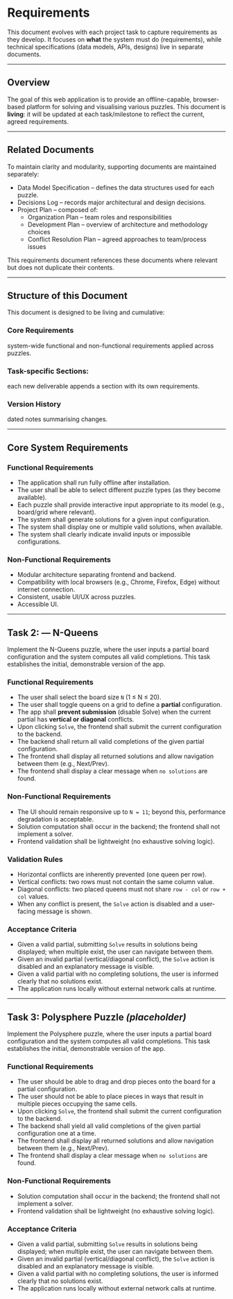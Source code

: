 # Requirements

This document evolves with each project task to capture requirements as they develop. It focuses on **what** the system must do (requirements), while technical specifications (data models, APIs, designs) live in separate documents.

---

## Overview

The goal of this web application is to provide an offline-capable, browser-based platform for solving and visualising various puzzles. This document is **living**: it will be updated at each task/milestone to reflect the current, agreed requirements.

---

## Related Documents

To maintain clarity and modularity, supporting documents are maintained separately:

- Data Model Specification – defines the data structures used for each puzzle.
- Decisions Log – records major architectural and design decisions.
- Project Plan – composed of:
  - Organization Plan – team roles and responsibilities
  - Development Plan – overview of architecture and methodology choices
  - Conflict Resolution Plan – agreed approaches to team/process issues

This requirements document references these documents where relevant but does not duplicate their contents.

---

## Structure of this Document

This document is designed to be living and cumulative:

### Core Requirements

system-wide functional and non-functional requirements applied across puzzles.

### Task-specific Sections:

each new deliverable appends a section with its own requirements.

### Version History

dated notes summarising changes.

---

## Core System Requirements

### Functional Requirements

- The application shall run fully offline after installation.
- The user shall be able to select different puzzle types (as they become available).
- Each puzzle shall provide interactive input appropriate to its model (e.g., board/grid where relevant).
- The system shall generate solutions for a given input configuration.
- The system shall display one or multiple valid solutions, when available.
- The system shall clearly indicate invalid inputs or impossible configurations.

### Non-Functional Requirements

- Modular architecture separating frontend and backend.
- Compatibility with local browsers (e.g., Chrome, Firefox, Edge) without internet connection.
- Consistent, usable UI/UX across puzzles.
- Accessible UI.

---

## Task 2: — N-Queens

Implement the N-Queens puzzle, where the user inputs a partial board configuration and the system computes all valid completions. This task establishes the initial, demonstrable version of the app.

### Functional Requirements

- The user shall select the board size `N` (1 ≤ N ≤ 20).
- The user shall toggle queens on a grid to define a **partial** configuration.
- The app shall **prevent submission** (disable Solve) when the current partial has **vertical or diagonal** conflicts.
- Upon clicking `Solve`, the frontend shall submit the current configuration to the backend.
- The backend shall return all valid completions of the given partial configuration.
- The frontend shall display all returned solutions and allow navigation between them (e.g., Next/Prev).
- The frontend shall display a clear message when `no solutions` are found.

### Non-Functional Requirements

- The UI should remain responsive up to `N = 11`; beyond this, performance degradation is acceptable.
- Solution computation shall occur in the backend; the frontend shall not implement a solver.
- Frontend validation shall be lightweight (no exhaustive solving logic).

### Validation Rules

- Horizontal conflicts are inherently prevented (one queen per row).
- Vertical conflicts: two rows must not contain the same column value.
- Diagonal conflicts: two placed queens must not share `row - col` or `row + col` values.
- When any conflict is present, the `Solve` action is disabled and a user-facing message is shown.

### Acceptance Criteria

- Given a valid partial, submitting `Solve` results in solutions being displayed; when multiple exist, the user can navigate between them.
- Given an invalid partial (vertical/diagonal conflict), the `Solve` action is disabled and an explanatory message is visible.
- Given a valid partial with no completing solutions, the user is informed clearly that no solutions exist.
- The application runs locally without external network calls at runtime.

---

## Task 3: Polysphere Puzzle _(placeholder)_

Implement the Polysphere puzzle, where the user inputs a partial board configuration and the system computes all valid completions. This task establishes the initial, demonstrable version of the app.

### Functional Requirements

- The user should be able to drag and drop pieces onto the board for a partial configuration.
- The user should not be able to place pieces in ways that result in multiple pieces occupying the same cells.
- Upon clicking `Solve`, the frontend shall submit the current configuration to the backend.
- The backend shall yield all valid completions of the given partial configuration one at a time.
- The frontend shall display all returned solutions and allow navigation between them (e.g., Next/Prev).
- The frontend shall display a clear message when `no solutions` are found.

### Non-Functional Requirements

- Solution computation shall occur in the backend; the frontend shall not implement a solver.
- Frontend validation shall be lightweight (no exhaustive solving logic).

### Acceptance Criteria

- Given a valid partial, submitting `Solve` results in solutions being displayed; when multiple exist, the user can navigate between them.
- Given an invalid partial (vertical/diagonal conflict), the `Solve` action is disabled and an explanatory message is visible.
- Given a valid partial with no completing solutions, the user is informed clearly that no solutions exist.
- The application runs locally without external network calls at runtime.
